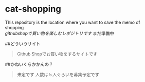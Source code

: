 # cat-shopping
This repository is the location where you want to save the memo of shopping  
*githubshopで買い物を楽しむレポジトリです*
まだ準備中

##どういうサイト
> Github Shopでお買い物をするサイトです

##かねいくらかかんの？
> 未定です
人数は５人ぐらいを募集予定です
